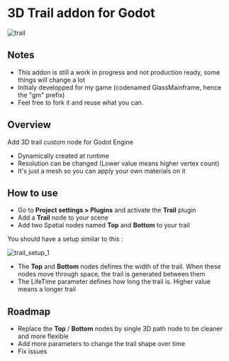 # 3D Trail addon for Godot

![trail](https://thumbs.gfycat.com/DependentRaggedAmericancrocodile-small.gif)

## Notes

+ This addon is still a work in progress and not production ready, some things will change a lot
+ Initialy developped for my game (codenamed GlassMainframe, hence the "gm" prefix)
+ Feel free to fork it and reuse what you can.

## Overview

Add 3D trail custom node for Godot Engine
+ Dynamically created at runtime
+ Resolution can be changed (Lower value means higher vertex count)
+ It's just a mesh so you can apply your own materials on it

## How to use
+ Go to **Project settings > Plugins** and activate the **Trail** plugin
+ Add a **Trail** node to your scene
+ Add two Spatial nodes named **Top** and **Bottom** to your trail

You should have a setup similar to this :

![trail_setup_1](https://user-images.githubusercontent.com/52043844/59978520-56517200-95dd-11e9-9b4f-ab4428f811df.PNG)

+ The **Top** and **Bottom** nodes defines the width of the trail. When these nodes move through space, the trail is generated between them
+ The LifeTime parameter defines how long the trail is. Higher value means a longer trail

## Roadmap
+ Replace the **Top** / **Bottom** nodes by single 3D path node to be cleaner and more flexible
+ Add more parameters to change the trail shape over time
+ Fix issues

